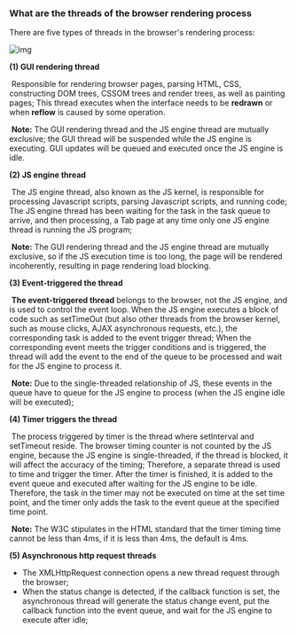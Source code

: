 ###  What are the threads of the browser rendering process

There are five types of threads in the browser's rendering process:



![img](https://cdn.nlark.com/yuque/0/2020/png/1500604/1603803289922-6462f252-aa33-4cf6-b541-d8bc2e285125.png)



**(1) GUI rendering thread**

​	Responsible for rendering browser pages, parsing HTML, CSS, constructing DOM trees, CSSOM trees and render trees, as well as painting pages; This thread executes when the interface needs to be **redrawn** or when **reflow** is caused by some operation.

​	**Note:** The GUI rendering thread and the JS engine thread are mutually exclusive; the GUI thread will be suspended while the JS engine is executing. GUI updates will be queued and executed once the JS engine is idle.



**(2) JS engine thread**

​	The JS engine thread, also known as the JS kernel, is responsible for processing Javascript scripts, parsing Javascript scripts, and running code; The JS engine thread has been waiting for the task in the task queue to arrive, and then processing, a Tab page at any time only one JS engine thread is running the JS program;



​	**Note:** The GUI rendering thread and the JS engine thread are mutually exclusive, so if the JS execution time is too long, the page will be rendered incoherently, resulting in page rendering load blocking.





**(3) Event-triggered the thread**

​	**The event-triggered thread** belongs to the browser, not the JS engine, and is used to control the event loop. When the JS engine executes a block of code such as setTimeOut (but also other threads from the browser kernel, such as mouse clicks, AJAX asynchronous requests, etc.), the corresponding task is added to the event trigger thread; When the corresponding event meets the trigger conditions and is triggered, the thread will add the event to the end of the queue to be processed and wait for the JS engine to process it.

​	**Note:** Due to the single-threaded relationship of JS, these events in the queue have to queue for the JS engine to process (when the JS engine idle will be executed);



**(4) Timer triggers the thread**

​	The process triggered by timer is the thread where setInterval and setTimeout reside. The browser timing counter is not counted by the JS engine, because the JS engine is single-threaded, if the thread is blocked, it will affect the accuracy of the timing; Therefore, a separate thread is used to time and trigger the timer. After the timer is finished, it is added to the event queue and executed after waiting for the JS engine to be idle. Therefore, the task in the timer may not be executed on time at the set time point, and the timer only adds the task to the event queue at the specified time point.



​	**Note:** The W3C stipulates in the HTML standard that the timer timing time cannot be less than 4ms, if it is less than 4ms, the default is 4ms.



**(5) Asynchronous http request threads**

- The XMLHttpRequest connection opens a new thread request through the browser;
- When the status change is detected, if the callback function is set, the asynchronous thread will generate the status change event, put the callback function into the event queue, and wait for the JS engine to execute after idle;